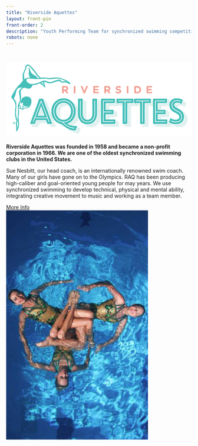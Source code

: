 ```yaml
---
title: "Riverside Aquettes"
layout: front-pin
front-order: 2
description: "Youth Performing Team for synchronized swimming competition."
robots: none
---
```


<div id="aquettes" class="row" data-equalizer>
  <div class="small-12 medium-8 column" data-equalizer-watch>
    <h2>
      <a><img src="../is/img/vector/riverside-aquettes.svg" alt="Riverside Aquettes" pagespeed_url_hash="3784750309" onload="pagespeed.CriticalImages.checkImageForCriticality(this);"/></a><br/>
    </h2>
      <p class="uppercase"><strong>Riverside Aquettes was founded in 1958 and became a non-profit corporation in 1966. We are one of the oldest synchronized swimming clubs in the United States.</strong></p>
      <p>Sue Nesbitt, our head coach, is an internationally renowned swim coach. Many of our girls have gone on to the Olympics. RAQ has been producing high-caliber and goal-oriented young people for may years. We use synchronized swimming to develop technical, physical and mental ability, integrating creative movement to music and working as a team member.</p>
        <a id="aquettes-action" class="large button radius uppercase" target="_blank" href="http://www.raqsynchro.org/About-Us.html">More Info</a>
  </div>
  <div class="small-12 medium-4 column" data-equalizer-watch>
    <img src="../is/img/small-mobile/synchronized-swimming-team.jpg" alt="Synchronized Swimming Team" /><br/>
  </div>
</div>
